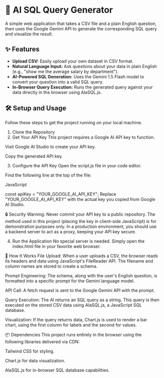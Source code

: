 # 🤖 AI SQL Query Generator

A simple web application that takes a CSV file and a plain English question, then uses the Google Gemini API to generate the corresponding SQL query and visualize the result.

## ✨ Features

- **Upload CSV:** Easily upload your own dataset in CSV format.
- **Natural Language Input:** Ask questions about your data in plain English (e.g., "show me the average salary by department").
- **AI-Powered SQL Generation:** Uses the Gemini 1.5 Flash model to convert your question into a valid SQL query.
- **In-Browser Query Execution:** Runs the generated query against your data directly in the browser using AlaSQL.js.

## 🛠️ Setup and Usage

Follow these steps to get the project running on your local machine.
1. Clone the Repository
2. Get Your API Key
This project requires a Google AI API key to function.

Visit Google AI Studio to create your API key.

Copy the generated API key.

3. Configure the API Key
Open the script.js file in your code editor.

Find the following line at the top of the file:

JavaScript

const apiKey = "YOUR_GOOGLE_AI_API_KEY";
Replace "YOUR_GOOGLE_AI_API_KEY" with the actual key you copied from Google AI Studio.

🔒 Security Warning:
Never commit your API key to a public repository. The method used in this project (placing the key in client-side JavaScript) is for demonstration purposes only. In a production environment, you should use a backend server to act as a proxy, keeping your API key secure.

4. Run the Application
No special server is needed. Simply open the index.html file in your favorite web browser.

🚀 How It Works
File Upload: When a user uploads a CSV, the browser reads its headers and data using JavaScript's FileReader API. The filename and column names are stored to create a schema.

Prompt Engineering: The schema, along with the user's English question, is formatted into a specific prompt for the Gemini language model.

API Call: A fetch request is sent to the Google Gemini API with the prompt.

Query Execution: The AI returns an SQL query as a string. This query is then executed on the stored CSV data using AlaSQL.js, a JavaScript SQL database.

Visualization: If the query returns data, Chart.js is used to render a bar chart, using the first column for labels and the second for values.

📦 Dependencies
This project runs entirely in the browser using the following libraries delivered via CDN:

Tailwind CSS for styling.

Chart.js for data visualization.

AlaSQL.js for in-browser SQL database capabilities.
